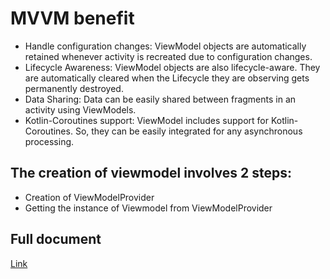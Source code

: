 # MVVM benefit
* Handle configuration changes:
ViewModel objects are automatically retained whenever activity is recreated due to configuration changes.
* Lifecycle Awareness:
ViewModel objects are also lifecycle-aware. They are automatically cleared when the Lifecycle they are observing gets permanently destroyed.
* Data Sharing:
Data can be easily shared between fragments in an activity using ViewModels.
* Kotlin-Coroutines support:
ViewModel includes support for Kotlin-Coroutines. So, they can be easily integrated for any asynchronous processing.


## The creation of viewmodel involves 2 steps:

 * Creation of ViewModelProvider
 * Getting the instance of Viewmodel from ViewModelProvider

## Full document
[Link](https://blog.mindorks.com/android-viewmodels-under-the-hood)